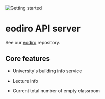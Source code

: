 ![Getting started](https://user-images.githubusercontent.com/37792049/61607585-64e98280-ac8a-11e9-9fab-63e53e80de4a.png)

# eodiro API server

See our [eodiro](https://github.com/payasyouwant/eodiro) repository.

## Core features

- University's building info service

- Lecture info

- Current total number of empty classroom
